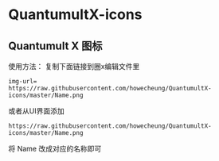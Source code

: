 # QuantumultX-icons
## Quantumult X 图标
    
使用方法： 复制下面链接到圈x编辑文件里
    
    img-url=
    https://raw.githubusercontent.com/howecheung/QuantumultX-icons/master/Name.png
    
或者从UI界面添加

    https://raw.githubusercontent.com/howecheung/QuantumultX-icons/master/Name.png

将 Name 改成对应的名称即可


